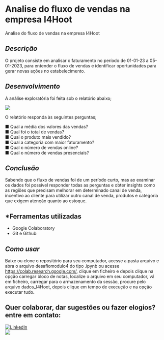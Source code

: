 # Analise do fluxo de vendas na empresa I4Hoot
Analise do fluxo de vendas na empresa I4Hoot

## *Descrição*

O projeto consiste em analisar o faturamento no período de 01-01-23 a 05-01-2023, para entender o fluxo de vendas e identificar oportunidades para gerar novas ações no estabelecimento.

## *Desenvolvimento*

A análise exploratória foi feita sob o relatório abaixo;

<img src="https://github.com/denysonbrito/desafio_modulo4/assets/128834623/78953079-0102-4f12-85c2-2336aa7abda2">

O relatório responda às seguintes perguntas;

■ Qual a média dos valores das vendas?<br>
■ Qual foi o total de vendas?<br>
■ Qual o produto mais vendido?<br>
■ Qual a categoria com maior faturamento?<br>
■ Qual o número de vendas online?<br>
■ Qual o número de vendas presenciais?

## *Conclusão*

Sabendo que o fluxo de vendas foi de um período curto, mas ao examinar os dados foi possível responder todas as perguntas e obter insights como as regiões que precisam melhorar em determinado canal de venda, incentivo ao cliente para utilizar outro canal de venda, produtos e categoria que exigem atenção quanto ao estoque. 

## *Ferramentas utilizadas
- Google Colaboratory <br />
- Git e Github <br />
  
## *Como usar*
Baixe ou clone o repositório para seu computador, acesse a pasta arquivo e abra o arquivo desafiomodulo4 do tipo .ipynb ou acesse https://colab.research.google.com/, clique em ficheiro e depois clique na opção carregar bloco de notas, localize o arquivo em seu computador, vá em ficheiro, carregar para o armazenamento da sessão, procure pelo arquivo dados_I4Hoot, depois clique em tempo de execução e na opção executar tudo.

## Quer colaborar, dar sugestões ou fazer elogios? entre em contato:
<a href="https://www.linkedin.com/in/denyson-analista-de-dados/">
        <img src="https://img.shields.io/badge/LinkedIn-blue?style=flat-square&logo=linkedin" alt="LinkedIn">
<br />
        
<a href="denysonbrito@gmail.com">
<img src="https://img.shields.io/badge/Gmail-D14836?style=for-the-badge&logo=gmail&logoColor=white">
